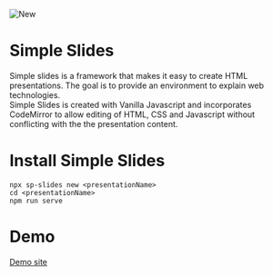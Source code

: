 ![New](https://img.shields.io/badge/New-MermaidJS-ffffff?style=plastic&color=50e815)
# Simple Slides

Simple slides is a framework that makes it easy to create HTML presentations.
The goal is to provide an environment to explain web technologies.  
Simple Slides is created with Vanilla Javascript and incorporates CodeMirror to allow editing of HTML, CSS and Javascript without conflicting with the the presentation content.

# Install Simple Slides

```shell
npx sp-slides new <presentationName>
cd <presentationName>
npm run serve
```

# Demo

[Demo site](https://sp-slides.daaif.net)
